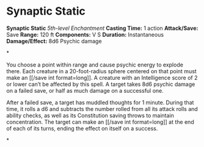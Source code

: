 # Synaptic Static

**Synaptic Static**
_5th-level Enchantment_
**Casting Time:** 1 action
**Attack/Save:** Save
**Range:** 120 ft
**Components:** V S
**Duration:** Instantaneous
**Damage/Effect:** 8d6 Psychic damage

*<p class="Core-Styles_Core-Body">You choose a point within range and cause psychic energy to explode there. Each creature in a 20-foot-radius sphere centered on that point must make an [[/save int format=long]]. A creature with an Intelligence score of 2 or lower can’t be affected by this spell. A target takes 8d6 psychic damage on a failed save, or half as much damage on a successful one.</p>
<p class="Core-Styles_Core-Body">After a failed save, a target has muddled thoughts for 1 minute. During that time, it rolls a d6 and subtracts the number rolled from all its attack rolls and ability checks, as well as its Constitution saving throws to maintain concentration. The target can make an [[/save int format=long]] at the end of each of its turns, ending the effect on itself on a success.</p>*